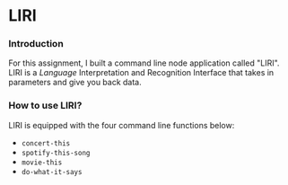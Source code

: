 # LIRI

### Introduction
For this assignment, I built a command line node application called "LIRI".  LIRI is a _Language_ Interpretation and Recognition Interface that takes in parameters and give you back data.

### How to use LIRI?
LIRI is equipped with the four command line functions below:
   * `concert-this`
   * `spotify-this-song`
   * `movie-this`
   * `do-what-it-says`